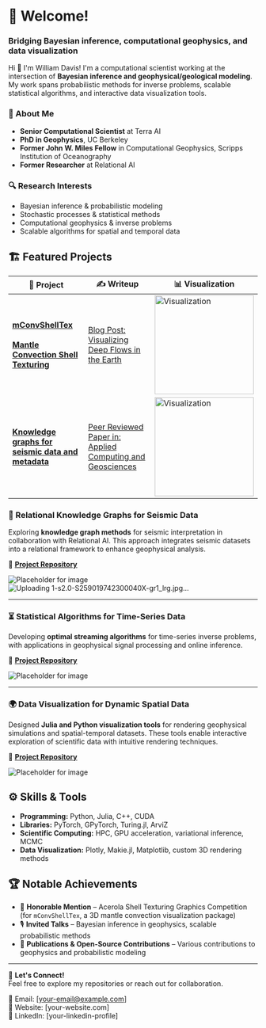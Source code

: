 # 👋 Welcome!  

### Bridging Bayesian inference, computational geophysics, and data visualization  

Hi 👋 I'm William Davis! I'm a computational scientist working at the intersection of **Bayesian inference and geophysical/geological modeling**. My work spans probabilistic methods for inverse problems, scalable statistical algorithms, and interactive data visualization tools.  

<!---
![428098284-b36e9662-15d2-438b-8d71-8ed281ba4739](https://github.com/user-attachments/assets/8450da97-0fbc-49e2-8856-4f965125496c)
-->

### 🔬 About Me  
- **Senior Computational Scientist** at Terra AI  
- **PhD in Geophysics**, UC Berkeley  
- **Former John W. Miles Fellow** in Computational Geophysics, Scripps Institution of Oceanography  
- **Former Researcher** at Relational AI  

### 🔍 Research Interests  
- Bayesian inference & probabilistic modeling  
- Stochastic processes & statistical methods  
- Computational geophysics & inverse problems  
- Scalable algorithms for spatial and temporal data  

## 🏗️ Featured Projects  
<table>
  <thead align="center">
    <tr>
      <th>🧪 Project</th>
      <th>✍️ Writeup</th>
      <th>📊 Visualization</th>
    </tr>
  </thead>
  <tbody>
    <tr>
      <td><a href="https://github.com/williamjsdavis/mConvShellTex"><b>mConvShellTex<br/><br/>Mantle Convection Shell Texturing</b></a></td>
      <td><a href="https://posgeo.wordpress.com/2023/11/20/visualizing-deep-flows-in-the-earth/">Blog Post: Visualizing Deep Flows in the Earth</a></td>
      <td><img src="https://github.com/user-attachments/assets/8450da97-0fbc-49e2-8856-4f965125496c" alt="Visualization" width="200"/></td>
    </tr>
    <tr>
      <td><a href="https://github.com/williamjsdavis/Knowledge-Graphs-for-Seismic-Data-and-Metadata"><b>Knowledge graphs for seismic data and metadata</b></a></td>
      <td><a href="https://doi.org/10.1016/j.acags.2023.100151">Peer Reviewed Paper in: Applied Computing and Geosciences</a></td>
      <td><img src="https://github.com/user-attachments/assets/fdf0e002-d1ee-4e90-a61f-234708eeae89" alt="Visualization" width="200"/></td>
    </tr>
    <!-- Add more rows below -->
  </tbody>
</table>

### 📡 Relational Knowledge Graphs for Seismic Data  
Exploring **knowledge graph methods** for seismic interpretation in collaboration with Relational AI. This approach integrates seismic datasets into a relational framework to enhance geophysical analysis.  

📌 **[Project Repository](#)**  

![Placeholder for image](#)  
![Uploading 1-s2.0-S259019742300040X-gr1_lrg.jpg…]()

---  

### ⏳ Statistical Algorithms for Time-Series Data  
Developing **optimal streaming algorithms** for time-series inverse problems, with applications in geophysical signal processing and online inference.  

📌 **[Project Repository](#)**  

![Placeholder for image](#)  

---  

### 🌍 Data Visualization for Dynamic Spatial Data  
Designed **Julia and Python visualization tools** for rendering geophysical simulations and spatial-temporal datasets. These tools enable interactive exploration of scientific data with intuitive rendering techniques.  

📌 **[Project Repository](#)**  

![Placeholder for image](#)  

## ⚙️ Skills & Tools  
- **Programming:** Python, Julia, C++, CUDA  
- **Libraries:** PyTorch, GPyTorch, Turing.jl, ArviZ  
- **Scientific Computing:** HPC, GPU acceleration, variational inference, MCMC  
- **Data Visualization:** Plotly, Makie.jl, Matplotlib, custom 3D rendering methods  

## 🏆 Notable Achievements  
- 🏅 **Honorable Mention** – Acerola Shell Texturing Graphics Competition (for `mConvShellTex`, a 3D mantle convection visualization package)  
- 🎙️ **Invited Talks** – Bayesian inference in geophysics, scalable probabilistic methods  
- 📜 **Publications & Open-Source Contributions** – Various contributions to geophysics and probabilistic modeling  

---

🚀 **Let's Connect!**  
Feel free to explore my repositories or reach out for collaboration.  

📧 Email: [your-email@example.com]  
🔗 Website: [your-website.com]  
💼 LinkedIn: [your-linkedin-profile]  
